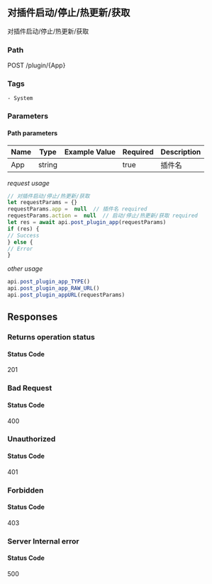 ## 对插件启动/停止/热更新/获取

对插件启动/停止/热更新/获取
### Path
POST /plugin/{App}

### Tags
    - System
### Parameters


#### Path parameters

| Name | Type | Example Value | Required | Description |
| ---- | ---- | ------------- | -------- | ----------- |
| App | string |  |  true  | 插件名 |
*request usage*
```javascript
// 对插件启动/停止/热更新/获取
let requestParams = {}
requestParams.app =  null  // 插件名 required
requestParams.action =  null  // 启动/停止/热更新/获取 required
let res = await api.post_plugin_app(requestParams)
if (res) {
// Success
} else {
// Error
}
```
*other usage*
```javascript
api.post_plugin_app_TYPE()
api.post_plugin_app_RAW_URL()
api.post_plugin_appURL(requestParams)
```

## Responses
### Returns operation status

#### Status Code
201



### Bad Request

#### Status Code
400



### Unauthorized

#### Status Code
401



### Forbidden

#### Status Code
403



### Server Internal error

#### Status Code
500




